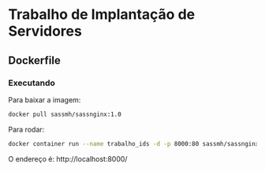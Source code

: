 # Trabalho de Implantação de Servidores
## Dockerfile

### Executando

Para baixar a imagem:
```bash
docker pull sassmh/sassnginx:1.0
```
Para rodar:
```bash 
docker container run --name trabalho_ids -d -p 8000:80 sassmh/sassnginx:1.0
```
O endereço é: http://localhost:8000/
